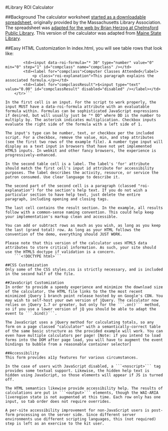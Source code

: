 #Library ROI Calculator

##Background
The calculator worksheet [started as a downloadable spreadsheet](http://www.maine.gov/msl/services/value.xls), originally provided by the Massachusetts Library Association. The spreadsheet was [adapted for the web by Brian Herzog at Chelmsford Public Library](http://www.chelmsfordlibrary.org/library_info/calculator.html). This version of the calculator was adapted from [Maine State Library](http://www.maine.gov/msl/services/customcal.htm).

##Easy HTML Customization
In index.html, you will see table rows that look like:

```	<tr>
		<td><input data-roi-formula="* 30" type="number" value="0" min="0" step="1" id="compclass" name="compclass" /></td>
		<td><label for="compclass">Computer Classes Attended</label>
			<p class="roi-explanation">This paragraph explains the associated formula.</p></td>
		<td><label for="compclassResult">$<input type="text" value="0.00" id="compclassResult" disabled="disabled" /></label></td>
	</tr>```

In the first cell is an input. For the script to work properly, the input MUST have a data-roi-formula attribute with an evaluatable formula within. Formulas can be sophisticated JavaScript expressions if desired, but will usually just be "* DD" where DD is the number to multiply by. The asterisk indicates multiplication. Checkbox inputs evaluate the right side of the formula with a left side of 1.

The input's type can be number, text, or checkbox per the included script. For a checkbox, remove the value, min, and step attributes (see the first two rows of the example file). A number type input will display as a text input in browsers that have not yet implemented HTML5 inputs. In webkit and other fancy browsers, the experience is progressively-enhanced.

In the second table cell is a label. The label's 'for' attribute should match the first cell's input id attribute for accessibility purposes. The label describes the activity, resource, or service the patron consumed. Use clear language to describe it.

The second part of the second cell is a paragraph (classed "roi-explanation") for the section's help text. If you do not wish a particular section to have help text, just delete the entire paragraph, including opening and closing tags.

The last cell contains the result section. In the example, all results follow with a common-sense naming convention. This could help keep your implementation's markup clean and accessible.

You can add or subtract rows as much as you wish, as long as you keep the last (grand total) row. As long as your HTML follows the convention of the demo, everything should JUST WORK.

Please note that this version of the calculator uses HTML5 data attributes to store critical information. As such, your site should use the HTML5 doctype if validation is a concern.
	```<!DOCTYPE html>```

##CSS Customization
Only some of the CSS styles.css is strictly necessary, and is included in the second half of the file.

##JavaScript Customization
In order to provide a speedy experience and minimize the download size of the calculator, the HTML file links to the the most recent minimized jQuery 1 branch point release hosted by on Google's CDN. You may wish to self-host your own version of jQuery. The calculator now relies on jQuery 1.7 or greater, but only for the ```.on()``` method, so if you use a lower version of jQ you should be able to adapt the event to ```.bind()```.

The JavaScript uses a jQuery method for calculating totals, so any form on a page classed "calculator" with a semantically-correct table of the same basic structure as the provided example will work. You can even have multiple calculators per page! [Note: if you intend to load forms into the DOM after page load, you will have to augment the event bindings to bubble from a reasonable container selector]

##Accessibility
This form provides a11y features for various circumstances.

In the case of users with JavaScript disabled, a ```<noscript>``` tag provides some textual support. Likewise, the hidden help text is hidden using JavaScript, so those elements will appear if JS is turned off.

The HTML semantics likewise provide accessibility help. The results of calculations are put in ```<output>``` elements, though the WAI-ARIA liveregion state is not augmented at this time. Each row only has one input, so tab order does not require overrides.

A per-site accessibility improvement for non-JavaScript users is post-form processing on the server side. Since different server environments use different scripting languages, this (not required) step is left as an exercise to the kit user.